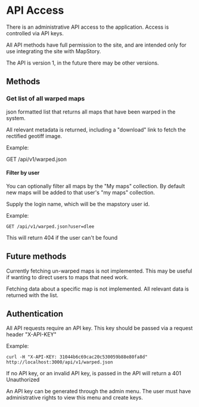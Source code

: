 # API Access

There is an administrative API access to the application. Access is controlled via API keys.

All API methods have full permission to the site, and are intended only for use integrating the
site with MapStory.

The API is version 1, in the future there may be other versions. 

## Methods

### Get list of all warped maps
json formatted list that returns all maps that have been warped in the system. 

All relevant metadata is returned, including a "download" link to fetch the 
rectified geotiff image.

Example: 

  GET /api/v1/warped.json


#### Filter by user

You can optionally filter all maps by the "My maps" collection. By default
new maps will be added to that user's "my maps" collection.

Supply the login name, which will be the mapstory user id.

Example:
	
	GET /api/v1/warped.json?user=dlee

This will return 404 if the user can't be found

## Future methods

Currently fetching un-warped maps is not implemented. This may be useful if wanting to
direct users to maps that need work.

Fetching data about a specific map is not implemented. All relevant data is returned
with the list.


## Authentication

All API requests require an API key. This key should be passed
via a request header "X-API-KEY"

Example:

	curl -H "X-API-KEY: 31044b6c69cac20c530059b88e80fa8d" http://localhost:3000/api/v1/warped.json

If no API key, or an invalid API key, is passed in the API will return a 401 Unauthorized 

An API key can be generated through the admin menu. The user must have administrative rights to
view this menu and create keys.